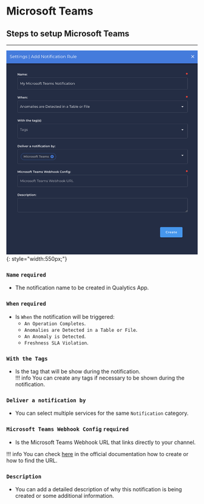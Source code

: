 # Microsoft Teams

## Steps to setup Microsoft Teams

---

![Screenshot](/assets/notifications/services/microsoft-teams-notification.png){: style="width:550px;"}

### `Name` <spam id='required'>`required`</spam>

* The notification name to be created in Qualytics App.

### `When` <spam id='required'>`required`</spam>

* Is `When` the notification will be triggered:
    * `An Operation Completes`.
    * `Anomalies are Detected in a Table or File`.
    * `An Anomaly is Detected`.
    * `Freshness SLA Violation`.

### `With the Tags` 
* Is the tag that will be show during the notification.   
!!! info
    You can create any tags if necessary to be shown during the notification.

### `Deliver a notification by`
* You can select multiple services for the same `Notification` category.

### `Microsoft Teams Webhook Config` <spam id='required'>`required`</spam>
* Is the Microsoft Teams Webhook URL that links directly to your channel.

!!! info
    You can check [here](https://learn.microsoft.com/en-us/microsoftteams/platform/webhooks-and-connectors/how-to/add-incoming-webhook) in the official documentation how to create or how to find the URL.

### `Description`
* You can add a detailed description of why this notification is being created or some additional information.
